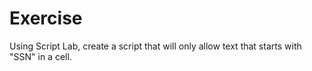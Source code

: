 # Exercise

Using Script Lab, create a script that will only allow text that starts with  "SSN" in a cell.

